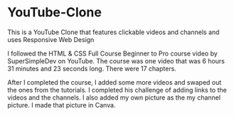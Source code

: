 # YouTube-Clone
This is a YouTube Clone that features clickable videos and channels and uses Responsive Web Design

I followed the HTML & CSS Full Course Beginner to Pro course video by SuperSimpleDev on YouTube.
The course was one video that was 6 hours 31 minutes and 23 seconds long. There were 17 chapters.

After I completed the course, I added some more videos and swaped out the ones from the tutorials. I completed his challenge of adding links to the videos and the channels.
I also added my own picture as the my channel picture. I made that picture in Canva.
